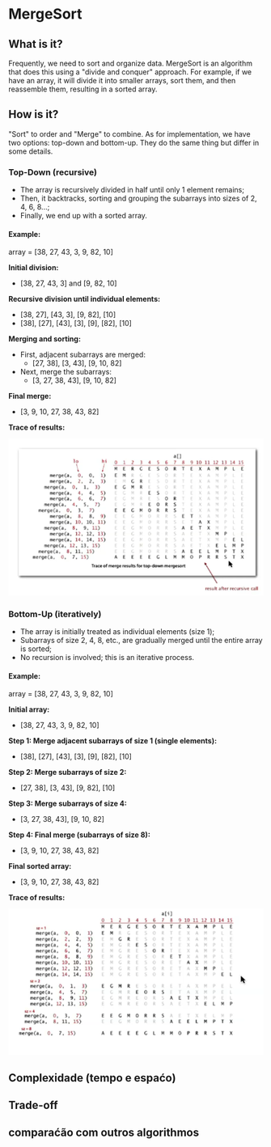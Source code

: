 # MergeSort

## What is it?

Frequently, we need to sort and organize data. MergeSort is an algorithm that does this using a 
"divide and conquer" approach. For example, if we have an array, it will divide it into smaller arrays, sort them, 
and then reassemble them, resulting in a sorted array.

## How is it?
"Sort" to order and "Merge" to combine. As for implementation, we have two options: top-down and bottom-up. 
They do the same thing but differ in some details.


### Top-Down (recursive)
- The array is recursively divided in half until only 1 element remains;
- Then, it backtracks, sorting and grouping the subarrays into sizes of 2, 4, 6, 8...;
- Finally, we end up with a sorted array.

#### Example:

array = [38, 27, 43, 3, 9, 82, 10]

**Initial division:**
- [38, 27, 43, 3] and [9, 82, 10]

**Recursive division until individual elements:**
- [38, 27], [43, 3], [9, 82], [10]
- [38], [27], [43], [3], [9], [82], [10]

**Merging and sorting:**
- First, adjacent subarrays are merged:
    - [27, 38], [3, 43], [9, 10, 82]
- Next, merge the subarrays:
    - [3, 27, 38, 43], [9, 10, 82]

**Final merge:**
- [3, 9, 10, 27, 38, 43, 82]

**Trace of results:**

![img_15.png](img_15.png)

### Bottom-Up (iteratively)
- The array is initially treated as individual elements (size 1);
- Subarrays of size 2, 4, 8, etc., are gradually merged until the entire array is sorted;
- No recursion is involved; this is an iterative process.

#### Example:

array = [38, 27, 43, 3, 9, 82, 10]

**Initial array:**
- [38, 27, 43, 3, 9, 82, 10]

**Step 1: Merge adjacent subarrays of size 1 (single elements):**
- [38], [27], [43], [3], [9], [82], [10]

**Step 2: Merge subarrays of size 2:**
- [27, 38], [3, 43], [9, 82], [10]

**Step 3: Merge subarrays of size 4:**
- [3, 27, 38, 43], [9, 10, 82]

**Step 4: Final merge (subarrays of size 8):**
- [3, 9, 10, 27, 38, 43, 82]

**Final sorted array:**
- [3, 9, 10, 27, 38, 43, 82]

**Trace of results:**


![img_16.png](img_16.png)


## Complexidade (tempo e espaćo)

## Trade-off

## comparaćão com outros algorithmos

